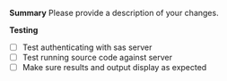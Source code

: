 **Summary**
Please provide a description of your changes.

**Testing**

- [ ] Test authenticating with sas server
- [ ] Test running source code against server
- [ ] Make sure results and output display as expected
